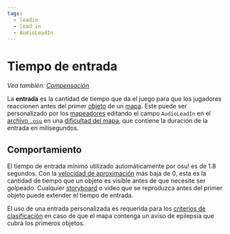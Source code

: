 ```yaml
---
tags:
  - leadin
  - lead in
  - AudioLeadIn
---
```


# Tiempo de entrada

*Vea también: [Compensación](/wiki/Offset)*

La **entrada** es la cantidad de tiempo que da el juego para que los jugadores reaccionen antes del primer [objeto](/wiki/Gameplay/Hit_object) de un [mapa](/wiki/Beatmap). Este puede ser personalizado por los [mapeadores](/wiki/Beatmapping) editando el campo `AudioLeadIn` en el [archivo `.osu`](/wiki/Client/File_formats/Osu_(file_format)) en una [dificultad del mapa](/wiki/Beatmap/Difficulty), que contiene la duración de la entrada en milisegundos.

## Comportamiento

El tiempo de entrada mínimo utilizado automáticamente por osu! es de 1.8 segundos. Con la [velocidad de aproximación](/wiki/Beatmap/Approach_rate) más baja de 0, esta es la cantidad de tiempo que un objeto es visible antes de que necesite ser golpeado. Cualquier [storyboard](/wiki/Storyboard) o video que se reproduzca antes del primer objeto puede extender el tiempo de entrada.

El uso de una entrada personalizada es requerida para los [criterios de clasificación](/wiki/Ranking_Criteria#general) en caso de que el mapa contenga un aviso de epilepsia que cubra los primeros objetos.
